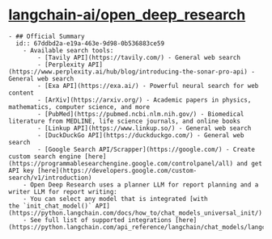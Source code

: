 # [langchain-ai/open_deep_research](https://github.com/langchain-ai/open_deep_research)
	- ## Official Summary
	  id:: 67ddbd2a-e19a-463e-9d98-0b536883ce59
		- Available search tools:
			- [Tavily API](https://tavily.com/) - General web search
			- [Perplexity API](https://www.perplexity.ai/hub/blog/introducing-the-sonar-pro-api) - General web search
			- [Exa API](https://exa.ai/) - Powerful neural search for web content
			- [ArXiv](https://arxiv.org/) - Academic papers in physics, mathematics, computer science, and more
			- [PubMed](https://pubmed.ncbi.nlm.nih.gov/) - Biomedical literature from MEDLINE, life science journals, and online books
			- [Linkup API](https://www.linkup.so/) - General web search
			- [DuckDuckGo API](https://duckduckgo.com/) - General web search
			- [Google Search API/Scrapper](https://google.com/) - Create custom search engine [here](https://programmablesearchengine.google.com/controlpanel/all) and get API key [here](https://developers.google.com/custom-search/v1/introduction)
		- Open Deep Research uses a planner LLM for report planning and a writer LLM for report writing:
		- You can select any model that is integrated [with the `init_chat_model()` API](https://python.langchain.com/docs/how_to/chat_models_universal_init/)
		- See full list of supported integrations [here](https://python.langchain.com/api_reference/langchain/chat_models/langchain.chat_models.base.init_chat_model.html)